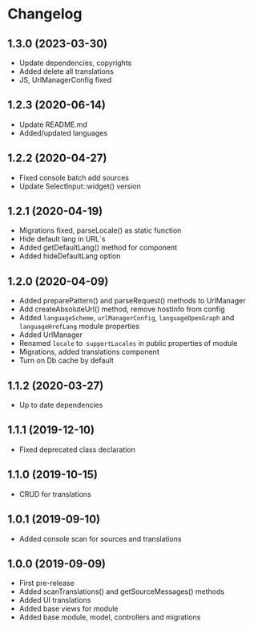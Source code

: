 Changelog
=========

## 1.3.0 (2023-03-30)
 * Update dependencies, copyrights
 * Added delete all translations
 * JS, UrlManagerConfig fixed
 
## 1.2.3 (2020-06-14)
 * Update README.md
 * Added/updated languages
 
## 1.2.2 (2020-04-27)
 * Fixed console batch add sources
 * Update SelectInput::widget() version
 
## 1.2.1 (2020-04-19)
 * Migrations fixed, parseLocale() as static function
 * Hide default lang in URL`s
 * Added getDefaultLang() method for component
 * Added hideDefaultLang option
 
## 1.2.0 (2020-04-09)
 * Added preparePattern() and parseRequest() methods to UrlManager
 * Add createAbsoluteUrl() method, remove hostInfo from config
 * Added `languageScheme`, `urlManagerConfig`, `languageOpenGraph` and `languageHrefLang` module properties
 * Added UrlManager
 * Renamed `locale` to` supportLocales` in public properties of module
 * Migrations, added translations component
 * Turn on Db cache by default

## 1.1.2 (2020-03-27)
 * Up to date dependencies
 
## 1.1.1 (2019-12-10)
 * Fixed deprecated class declaration

## 1.1.0 (2019-10-15)
 * CRUD for translations
 
## 1.0.1 (2019-09-10)
 * Added console scan for sources and translations
 
## 1.0.0 (2019-09-09)
 * First pre-release
 * Added scanTranslations() and getSourceMessages() methods
 * Added UI translations
 * Added base views for module
 * Added base module, model, controllers and migrations

